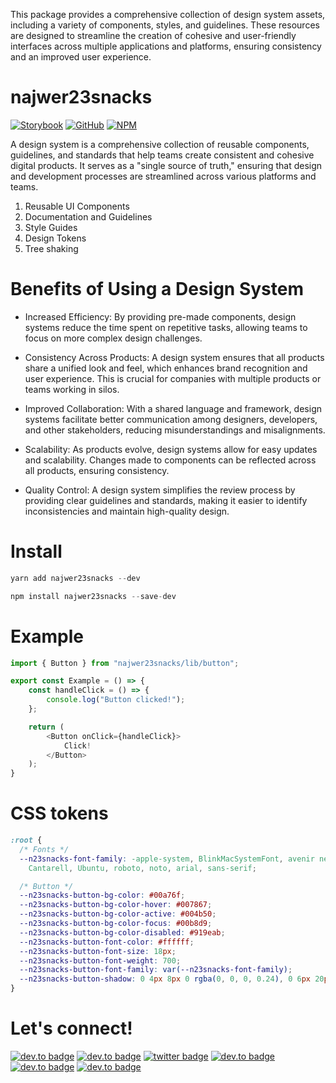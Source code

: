 This package provides a comprehensive collection of design system assets, including a variety of components, styles, and guidelines. These resources are designed to streamline the creation of cohesive and user-friendly interfaces across multiple applications and platforms, ensuring consistency and an improved user experience.

# najwer23snacks

[![Storybook](https://img.shields.io/badge/-Storybook-FF4785?style=for-the-badge&logo=storybook&logoColor=white)](https://najwer23.github.io/najwer23snacks) [![GitHub](https://img.shields.io/badge/github-%23121011.svg?style=for-the-badge&logo=github&logoColor=white)](https://github.com/najwer23/najwer23snacks) [![NPM](https://img.shields.io/badge/NPM-%23CB3837.svg?style=for-the-badge&logo=npm&logoColor=white)](https://www.npmjs.com/search?q=najwer23snacks)

A design system is a comprehensive collection of reusable components, guidelines, and standards that help teams create consistent and cohesive digital products. It serves as a "single source of truth," ensuring that design and development processes are streamlined across various platforms and teams.

1. Reusable UI Components
2. Documentation and Guidelines
3. Style Guides
4. Design Tokens
5. Tree shaking

# Benefits of Using a Design System

- Increased Efficiency: By providing pre-made components, design systems reduce the time spent on repetitive tasks, allowing teams to focus on more complex design challenges.

- Consistency Across Products: A design system ensures that all products share a unified look and feel, which enhances brand recognition and user experience. This is crucial for companies with multiple products or teams working in silos.

- Improved Collaboration: With a shared language and framework, design systems facilitate better communication among designers, developers, and other stakeholders, reducing misunderstandings and misalignments.

- Scalability: As products evolve, design systems allow for easy updates and scalability. Changes made to components can be reflected across all products, ensuring consistency.

- Quality Control: A design system simplifies the review process by providing clear guidelines and standards, making it easier to identify inconsistencies and maintain high-quality design.

# Install

```js
yarn add najwer23snacks --dev
```

```js
npm install najwer23snacks --save-dev
```

# Example

```typescript
import { Button } from "najwer23snacks/lib/button";

export const Example = () => {
    const handleClick = () => {
        console.log("Button clicked!");
    };

    return (
        <Button onClick={handleClick}>
            Click!
        </Button>
    );
}
```

# CSS tokens

```css
:root {
  /* Fonts */
  --n23snacks-font-family: -apple-system, BlinkMacSystemFont, avenir next, avenir, segoe ui, helvetica neue, helvetica,
    Cantarell, Ubuntu, roboto, noto, arial, sans-serif;

  /* Button */
  --n23snacks-button-bg-color: #00a76f;
  --n23snacks-button-bg-color-hover: #007867;
  --n23snacks-button-bg-color-active: #004b50;
  --n23snacks-button-bg-color-focus: #00b8d9;
  --n23snacks-button-bg-color-disabled: #919eab;
  --n23snacks-button-font-color: #ffffff;
  --n23snacks-button-font-size: 18px;
  --n23snacks-button-font-weight: 700;
  --n23snacks-button-font-family: var(--n23snacks-font-family);
  --n23snacks-button-shadow: 0 4px 8px 0 rgba(0, 0, 0, 0.24), 0 6px 20px 0 rgba(0, 0, 0, 0.19);
}
```

# Let's connect!

[![dev.to badge](https://img.shields.io/badge/-Portfolio-%239F2B68?style=flat&logo=GoogleChrome&logoColor=white)](https://najwer23.github.io/)
[![dev.to badge](https://img.shields.io/badge/-Résumé-%23017745?style=flat&logo=AdobeAcrobatReader&logoColor=white)](https://najwer23.github.io/resume/)
[![twitter badge](https://img.shields.io/badge/-najwer23-%231FA1F1?style=flat&logo=x&logoColor=white)](https://twitter.com/najwer23)
[![dev.to badge](https://img.shields.io/badge/-najwer23-%230177B5?style=flat&logo=linkedin)](https://www.linkedin.com/in/najwer23)
[![dev.to badge](https://img.shields.io/badge/-najwer23-%23ffffff?style=flat&logo=Leetcode)](https://leetcode.com/najwer23/)
[![dev.to badge](https://img.shields.io/badge/-najwer23-%23cb3837?style=flat&logo=Npm)](https://www.npmjs.com/~najwer23)
